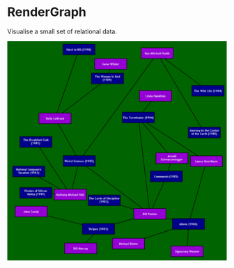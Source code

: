 # RenderGraph

Visualise a small set of relational data.

![Image generated from sample data](https://raw.githubusercontent.com/Anders-H/RenderGraph/main/sample_image.png)